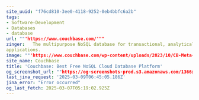 ```yaml
---
site_uuid: "f76cd810-3ee0-4118-9252-0eb4bbfc6a2b"
tags:
- Software-Development
- Databases
- database
url: ""'https://www.couchbase.com/'""
zinger:   The multipurpose NoSQL database for transactional, analytical, mobile, and AI
applications.
image: ""'https://www.couchbase.com/wp-content/uploads/2023/10/CB-Meta-Image-1.png'""
site_name: Couchbase
title: 'Couchbase: Best Free NoSQL Cloud Database Platform'
og_screenshot_url: ""https://og-screenshots-prod.s3.amazonaws.com/1366x768/80/false/a727e75d0b18988cebf0dc23ee9780dc390aea0922af149a6fd9cb45b313d957.jpeg""
last_jina_request: '2025-03-09T06:45:05.186Z'
jina_error: "Error occurred"
og_last_fetch: 2025-03-07T05:19:02.925Z
---
```


